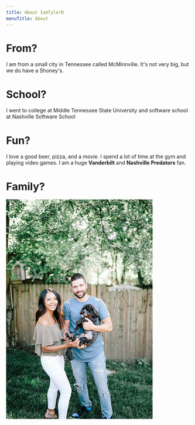 ```yaml
---
title: About IamTylerD
menuTitle: About
---
```


# From?
I am from a small city in Tennessee called McMinnville.  It's not very big, but we do have a Shoney's.
# School?
I went to college at Middle Tennessee State University and software school at Nashville Software School
# Fun?
I love a good beer, pizza, and a movie.  I spend a lot of time at the gym and playing video games.  I am a huge **Vanderbilt** and **Nashville Predators** fan.
# Family?
![alt text](./family.jpg "family")
 
